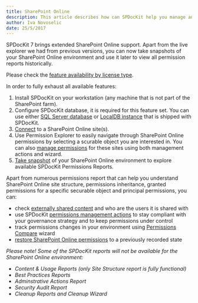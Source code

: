 ```yaml
---
title: SharePoint Online
description: This article describes how can SPDocKit help you manage and explore your SharePoint Online permissions. 
author: Iva Novoselic
date: 25/5/2017
---
```


SPDocKit 7 brings extended SharePoint Online support. Apart from the live explorer we had from previous versions, you can now take snapshots of your SharePoint Online environment and use it later to view all permission reports historically.

Please check the [feature availability by license type](https://www.spdockit.com/orders/features-by-licenses/).

In order to fully exhaust all available features:
1. Install SPDocKit on your workstation (any machine that is not part of the SharePoint farm).
1. Configure SPDocKit database, it is required for this feature set. You can use either [SQL Server database](#internal/configuration/configure-spdockit-database) or [LocalDB instance](#internal/configuration/configure-locadb) that is shipped with SPDocKit.  
1. [Connect](#internale/spdockit-spo/connect-to-spo) to a SharePoint Online site(s).
1. Use Permission Explorer to easily navigate through SharePoint Online permissions by selecting a scurable object you are interested in. You can also [manage permissions](#internal/permissions-management/manage-permissions-ribbon-actions) for these sites using both management actions and wizard.
1. [Take snapshot](#internal/spdockit-spo/spo-snapshots) of your SharePoint Online environment to explore available SPDocKit Permissions Reports.

Apart from numerous permissions report that can help you understand SharePoint Online site structure, permissions inheritance, granted permissions for a specific securable object and principal permissions, you can:
* check [externally shared content](#internal/get-to-know-spdockit/permissions-reports-screen) and who are the users it is shared with
* use SPDocKit [permissions management actions](#internal/permissions-management/manage-permissions-ribbon-actions) to stay compliant with your governance strategy and to keep permissions under control
* track permissions changes in your environment using [Permissions Compare](#internal/how-to/compare-wizard/compare-sharepoint-permissions) wizard
* [restore SharePoint Online permissions](#internal/permissions-management/restore-permissions) to a previously recorded state  


_Please note! Some of the SPDocKit reports will not be available for the SharePoint Online environment:_
* _Content & Usage Reports (only Site Structure report is fully functional)_
* _Best Practices Reports_
* _Adminstrative Actions Report_
* _Security Audit Report_
* _Cleanup Reports and Cleanup Wizard_
